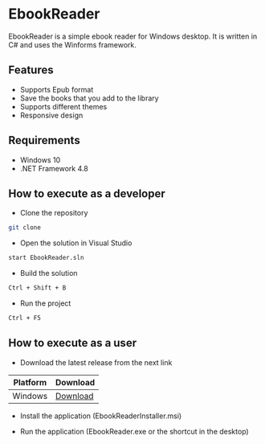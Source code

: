 # EbookReader

EbookReader is a simple ebook reader for Windows desktop. It is written in C# and uses the Winforms framework.

## Features

* Supports Epub format
* Save the books that you add to the library
* Supports different themes
* Responsive design

## Requirements

* Windows 10
* .NET Framework 4.8


## How to execute as a developer

* Clone the repository

```bash
git clone
```

* Open the solution in Visual Studio

```bash
start EbookReader.sln
```

* Build the solution

```bash
Ctrl + Shift + B
```

* Run the project

```bash
Ctrl + F5
```

## How to execute as a user

* Download the latest release from the next link


| Platform | Download |
| --- | --- |
| Windows | [Download](https://github.com/Dylan-Chambi/EbookReader/raw/main/download/EbookReaderInstaller.msi)

* Install the application (EbookReaderInstaller.msi)

* Run the application (EbookReader.exe or the shortcut in the desktop)
